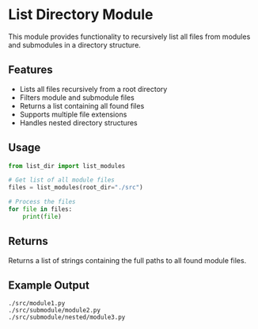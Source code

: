 
# List Directory Module

This module provides functionality to recursively list all files from modules and submodules in a directory structure.

## Features

- Lists all files recursively from a root directory
- Filters module and submodule files
- Returns a list containing all found files
- Supports multiple file extensions
- Handles nested directory structures

## Usage

```python
from list_dir import list_modules

# Get list of all module files
files = list_modules(root_dir="./src")

# Process the files
for file in files:
    print(file)
```

## Returns

Returns a list of strings containing the full paths to all found module files.

## Example Output

```
./src/module1.py
./src/submodule/module2.py
./src/submodule/nested/module3.py
```
